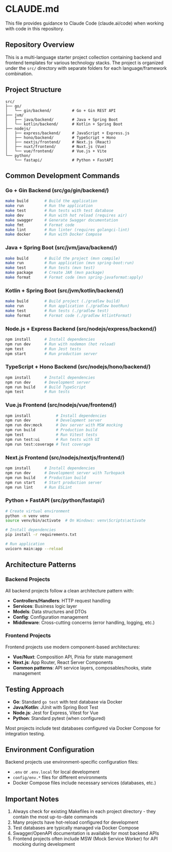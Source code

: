 # CLAUDE.md

This file provides guidance to Claude Code (claude.ai/code) when working with code in this repository.

## Repository Overview

This is a multi-language starter project collection containing backend and frontend templates for various technology stacks. The project is organized under the `src/` directory with separate folders for each language/framework combination.

## Project Structure

```
src/
├── go/
│   └── gin/backend/         # Go + Gin REST API
├── jvm/
│   ├── java/backend/        # Java + Spring Boot
│   └── kotlin/backend/      # Kotlin + Spring Boot
├── nodejs/
│   ├── express/backend/     # JavaScript + Express.js
│   ├── hono/backend/        # TypeScript + Hono
│   ├── nextjs/frontend/     # Next.js (React)
│   ├── nuxt/frontend/       # Nuxt.js (Vue)
│   └── vue/frontend/        # Vue.js + Vite
└── python/
    └── fastapi/             # Python + FastAPI
```

## Common Development Commands

### Go + Gin Backend (src/go/gin/backend/)
```bash
make build       # Build the application
make run         # Run the application
make test        # Run tests with test database
make dev         # Run with hot reload (requires air)
make swagger     # Generate Swagger documentation
make fmt         # Format code
make lint        # Run linter (requires golangci-lint)
make docker      # Run with Docker Compose
```

### Java + Spring Boot (src/jvm/java/backend/)
```bash
make build       # Build the project (mvn compile)
make run         # Run application (mvn spring-boot:run)
make test        # Run tests (mvn test)
make package     # Create JAR (mvn package)
make format      # Format code (mvn spring-javaformat:apply)
```

### Kotlin + Spring Boot (src/jvm/kotlin/backend/)
```bash
make build       # Build project (./gradlew build)
make run         # Run application (./gradlew bootRun)
make test        # Run tests (./gradlew test)
make format      # Format code (./gradlew ktlintFormat)
```

### Node.js + Express Backend (src/nodejs/express/backend/)
```bash
npm install      # Install dependencies
npm run dev      # Run with nodemon (hot reload)
npm test         # Run Jest tests
npm start        # Run production server
```

### TypeScript + Hono Backend (src/nodejs/hono/backend/)
```bash
npm install      # Install dependencies
npm run dev      # Development server
npm run build    # Build TypeScript
npm test         # Run tests
```

### Vue.js Frontend (src/nodejs/vue/frontend/)
```bash
npm install           # Install dependencies
npm run dev           # Development server
npm run dev:mock      # Dev server with MSW mocking
npm run build         # Production build
npm test              # Run Vitest tests
npm run test:ui       # Run tests with UI
npm run test:coverage # Test coverage
```

### Next.js Frontend (src/nodejs/nextjs/frontend/)
```bash
npm install      # Install dependencies
npm run dev      # Development server with Turbopack
npm run build    # Production build
npm run start    # Start production server
npm run lint     # Run ESLint
```

### Python + FastAPI (src/python/fastapi/)
```bash
# Create virtual environment
python -m venv venv
source venv/bin/activate  # On Windows: venv\Scripts\activate

# Install dependencies
pip install -r requirements.txt

# Run application
uvicorn main:app --reload
```

## Architecture Patterns

### Backend Projects
All backend projects follow a clean architecture pattern with:
- **Controllers/Handlers**: HTTP request handling
- **Services**: Business logic layer
- **Models**: Data structures and DTOs
- **Config**: Configuration management
- **Middleware**: Cross-cutting concerns (error handling, logging, etc.)

### Frontend Projects  
Frontend projects use modern component-based architectures:
- **Vue/Nuxt**: Composition API, Pinia for state management
- **Next.js**: App Router, React Server Components
- **Common patterns**: API service layers, composables/hooks, state management

## Testing Approach

- **Go**: Standard `go test` with test database via Docker
- **Java/Kotlin**: JUnit with Spring Boot Test
- **Node.js**: Jest for Express, Vitest for Vue
- **Python**: Standard pytest (when configured)

Most projects include test databases configured via Docker Compose for integration testing.

## Environment Configuration

Backend projects use environment-specific configuration files:
- `.env` or `.env.local` for local development
- `config/env.*` files for different environments
- Docker Compose files include necessary services (databases, etc.)

## Important Notes

1. Always check for existing Makefiles in each project directory - they contain the most up-to-date commands
2. Many projects have hot-reload configured for development
3. Test databases are typically managed via Docker Compose
4. Swagger/OpenAPI documentation is available for most backend APIs
5. Frontend projects often include MSW (Mock Service Worker) for API mocking during development